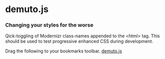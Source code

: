 # demuto.js
### Changing your styles for the worse

Qick-toggling of Modernizr class-names appended to the &lt;html&gt; tag.
This should be used to test progressive enhanced CSS during development.

Drag the following to your bookmarks toolbar.
<a href='javascript:(function(e){var t=this,n=e.M||!1,r=document.documentElement;if(!n)return!1;var i=function(){document.addEventListener("click",function(e){if(e.target.hasAttribute("data-test")){var n=e.target,r=n.dataset.pass,i=n.dataset.test;t.toggle(i,r,n)}})};this.off={};this.list=[];this.init=function(){var e,t=document.createDocumentFragment(),r=document.createElement("div");for(e in n){if(typeof n[e]=="function"||typeof n[e]=="array"||typeof n[e]=="object"||!e.indexOf("_"))continue;var s=this.makeToggle(e,n[e]);t.appendChild(s)}r.setAttribute("class","demuto");r.appendChild(t);document.body.appendChild(r);i()};this.makeToggle=function(e,t){if(typeof name=="string"){var n=document.createElement("button");n.innerHTML=e;n.setAttribute("data-test",e);n.setAttribute("data-pass",t);n.setAttribute("data-status","on");n.className="demuto-btn";return n}return!1};this.toggle=function(e,t,n){var i={names:r.className,list:r.classList},s=0,o=!1;if(this.off[e]===undefined){this.off[e]=t;e:for(s;s<i.list.length;s++){o=i.list[s];if(o===e){r.className=r.className.replace(e,"");n.setAttribute("data-status","off");break e}}}else{r.className=r.className.trim()+" "+e;n.setAttribute("data-status","on");delete this.off[e]}};this.init();return this})({M:Modernizr});'>demuto.js</a>
